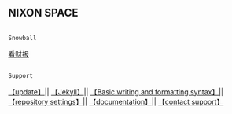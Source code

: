 ## NIXON SPACE

```markdown

Snowball

```

[看财报](https://www.kancaibao.com/index.asp) 

```markdown

Support

```
[【update】](https://github.com/3237/3237.github.io/edit/main/README.md)|| [【Jekyll】](https://jekyllrb.com/)|| [【Basic writing and formatting syntax】](https://docs.github.com/en/github/writing-on-github/getting-started-with-writing-and-formatting-on-github/basic-writing-and-formatting-syntax)|| [【repository settings】](https://github.com/3237/3237.github.io/settings/pages)|| [【documentation】](https://docs.github.com/categories/github-pages-basics/)|| [【contact support】](https://support.github.com/contact) 
